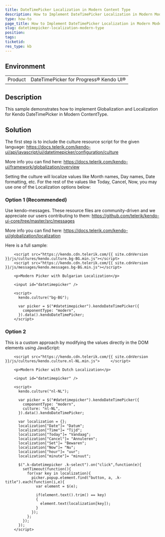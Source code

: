 ```yaml
---
title: DateTimePicker Localization in Modern Content Type
description: How to Implement DateTimePicker Localization in Modern Mode
type: how-to
page_title: How to Implement DateTimePicker Localization in Modern Mode | Kendo UI DateTimePicker for jQuery
slug: datetimepicker-localization-modern-type
position: 
tags: 
ticketid: 
res_type: kb
---
```


## Environment
<table>
	<tbody>
		<tr>
			<td>Product</td>
			<td>DateTimePicker for Progress® Kendo UI®</td>
		</tr>
	</tbody>
</table>


## Description

This sample demonstrates how to implement Globalization and Localization for Kendo DateTimePicker in Modern ContentType.

## Solution

The first step is to include the culture resource script for the given language:
https://docs.telerik.com/kendo-ui/api/javascript/ui/datetimepicker/configuration/culture

More info you can find here:
https://docs.telerik.com/kendo-ui/framework/globalization/overview

Setting the culture will localize values like Month names, Day names, Date formatting, etc. For the rest of the values like Today, Cancel, Now, you may use one of the Localization options below:

### Option 1 (Recommended)

Use kendo-messages. These resource files are community-driven and we appreciate our users contributing to them:
https://github.com/telerik/kendo-ui-core/tree/master/src/messages

More info you can find here:
https://docs.telerik.com/kendo-ui/globalization/localization

Here is a full sample:

```dojo 
    <script src="https://kendo.cdn.telerik.com/{{ site.cdnVersion }}/js/cultures/kendo.culture.bg-BG.min.js"></script>
    <script src="https://kendo.cdn.telerik.com/{{ site.cdnVersion }}/js/messages/kendo.messages.bg-BG.min.js"></script>

    <p>Modern Picker with Bulgarian Localization</p>

    <input id="datetimepicker" />

    <script>
      kendo.culture("bg-BG");

      var picker = $("#datetimepicker").kendoDateTimePicker({
        componentType: "modern",
      }).data().kendoDateTimePicker;
    </script>
``` 

### Option 2

This is a custom approach by modifying the values directly in the DOM elements using JavaScript:

```dojo 
    <script src="https://kendo.cdn.telerik.com/{{ site.cdnVersion }}/js/cultures/kendo.culture.nl-NL.min.js">     </script>

    <p>Modern Picker with Dutch Localization</p>

    <input id="datetimepicker" />

    <script>
      kendo.culture("nl-NL");

      var picker = $("#datetimepicker").kendoDateTimePicker({
        componentType: "modern",
        culture: "nl-NL",
      }).data().kendoDateTimePicker;

      var localization = {};
      localization["Date"]= "Datum";
      localization["Time"]= "Tijd";
      localization["Today"]= "Vandaag";
      localization["Cancel"]= "Annuleren";
      localization["Set"]= "Bewaren";
      localization["Now"]= "Nu";
      localization["hour"]= "uur";
      localization["minute"]= "minuut";

      $(".k-datetimepicker .k-select").on("click",function(e){
        setTimeout(function(){
          for(var key in localization){
            picker.popup.element.find("button, a, .k-title").each(function(i,e){
              var element = $(e);

              if(element.text().trim() == key)
              {
                element.text(localization[key]);
              }
            });
          };
        });
      });
    </script>
``` 
